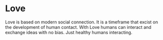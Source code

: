 # Love
Love is based on modern social connection. It is a timeframe that excist on the development of human contact. With Love humans can interact and exchange ideas with no bias. Just healthy humans interacting. 
